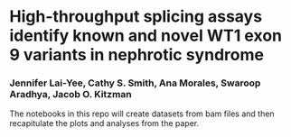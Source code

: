 # **High-throughput splicing assays identify known and novel WT1 exon 9 variants in nephrotic syndrome**

### Jennifer Lai-Yee, Cathy S. Smith, Ana Morales, Swaroop Aradhya, Jacob O. Kitzman

The notebooks in this repo will create datasets from bam files and then recapitulate the plots and analyses from the paper.
